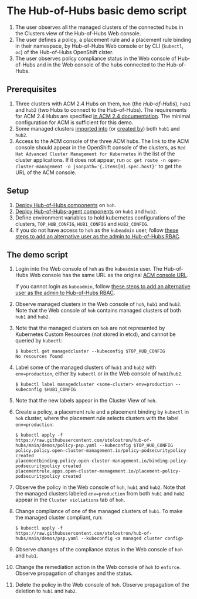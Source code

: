 # The Hub-of-Hubs basic demo script

1. The user observes all the managed clusters of the connected hubs in the Clusters view of the Hub-of-Hubs Web console.
1. The user defines a policy, a placement rule and a placement rule binding in their namespace, by Hub-of-Hubs Web console or 
by CLI (`kubectl`, `oc`) of the Hub-of-Hubs OpenShift clster.
1. The user observes policy compliance status in the Web console of Hub-of-Hubs and in the Web console of the hubs connected to the Hub-of-Hubs.

## Prerequisites

1. Three clusters with ACM 2.4 Hubs on them, `hoh` (the _Hub-of-Hubs_), `hub1` and `hub2` (two Hubs to connect to the Hub-of-Hubs). The requirements for ACM 2.4 Hubs are specified [in ACM 2.4 documentation](https://access.redhat.com/documentation/en-us/red_hat_advanced_cluster_management_for_kubernetes/2.4/html/install/installing#requirements-and-recommendations). The minimal configuration for ACM is sufficient for this demo.
1. Some managed clusters [imported into](https://access.redhat.com/documentation/en-us/red_hat_advanced_cluster_management_for_kubernetes/2.4/html/clusters/managing-your-clusters#importing-a-target-managed-cluster-to-the-hub-cluster) (or [created by](https://access.redhat.com/documentation/en-us/red_hat_advanced_cluster_management_for_kubernetes/2.4/html/clusters/managing-your-clusters#creating-a-cluster)) both `hub1` and `hub2`.
1. Access to the ACM console of the three ACM hubs. The link to the ACM console should appear in the OpenShift console of the clusters,
as `Red Hat Advanced Cluster Management for Kubernetes` in the list of the cluster applications. If it does not appear, run `oc get route -n open-cluster-management -o jsonpath='{.items[0].spec.host}'` to get the URL of the ACM console.


## Setup

1. [Deploy Hub-of-Hubs components](https://github.com/stolostron/hub-of-hubs/blob/main/deploy/README.md) on `hoh`.
2. [Deploy Hub-of-Hubs-agent components](https://github.com/stolostron/hub-of-hubs/tree/main/deploy#deploying-a-hub-of-hubs-agent) on `hub1` and `hub2`.
3. Define environment variables to hold kubernetes configurations of the clusters, `TOP_HUB_CONFIG`, `HUB1_CONFIG` and `HUB2_CONFIG`.
4. If you do not have access to `hoh` as the `kubeadmin` user, follow [these steps to add an alternative user as the admin to Hub-of-Hubs RBAC](https://github.com/stolostron/hub-of-hubs-rbac#update-role-bindings-or-role-definitions).

## The demo script

1.  Login into the Web console of `hoh` as the `kubeadmin` user. The Hub-of-Hubs Web console has the same URL as the original [ACM console URL](https://access.redhat.com/documentation/en-us/red_hat_advanced_cluster_management_for_kubernetes/2.4/html/web_console/web-console#accessing-your-console).

    If you cannot login as `kubeadmin`, follow [these steps to add an alternative user as the admin to Hub-of-Hubs RBAC](https://github.com/stolostron/hub-of-hubs-rbac#update-role-bindings-or-role-definitions).

1.  Observe managed clusters in the Web console of `hoh`, `hub1` and `hub2`. Note that the Web console of `hoh` contains managed clusters of both `hub1` and `hub2`.

1.  Note that the managed clusters on `hoh` are not represented by Kubernetes Custom Resources (not stored in etcd), and cannot be queried by `kubectl`:

    ```
    $ kubectl get managedcluster --kubeconfig $TOP_HUB_CONFIG
    No resources found
    ```

1.  Label some of the managed clusters of `hub1` and `hub2` with `env=production`, either by `kubectl` or in the Web console of `hub1`/`hub2`.

    ```
    $ kubectl label managedcluster <some-cluster> env=production --kubeconfig $HUB1_CONFIG
    ```

1.  Note that the new labels appear in the Cluster View of `hoh`.

1.  Create a policy, a placement rule and a placement binding by `kubectl` in `hoh` cluster, where the placement rule 
    selects clusters with the label `env=production`:

    ```
    $ kubectl apply -f https://raw.githubusercontent.com/stolostron/hub-of-hubs/main/demos/policy-psp.yaml --kubeconfig $TOP_HUB_CONFIG
    policy.policy.open-cluster-management.io/policy-podsecuritypolicy created
    placementbinding.policy.open-cluster-management.io/binding-policy-podsecuritypolicy created
    placementrule.apps.open-cluster-management.io/placement-policy-podsecuritypolicy created
    ```

1.  Observe the policy in the Web console of `hoh`, `hub1` and `hub2`. Note that the managed clusters labeled `env=production` from both `hub1` and
`hub2` appear in the `Cluster violiations` tab of `hoh`.

1.  Change compliance of one of the managed clusters of `hub1`. To make the managed cluster compliant, run:

    ```
    $ kubectl apply -f https://raw.githubusercontent.com/stolostron/hub-of-hubs/main/demos/psp.yaml --kubeconfig <a managed cluster config>
    ```

1.  Observe changes of the compliance status in the Web console of `hoh` and `hub1`.

1.  Change the remediation action in the Web console of `hoh` to `enforce`. Observe propagation of changes and the status.

1.  Delete the policy in the Web console of `hoh`. Observe propagation of the deletion to `hub1` and `hub2`.
